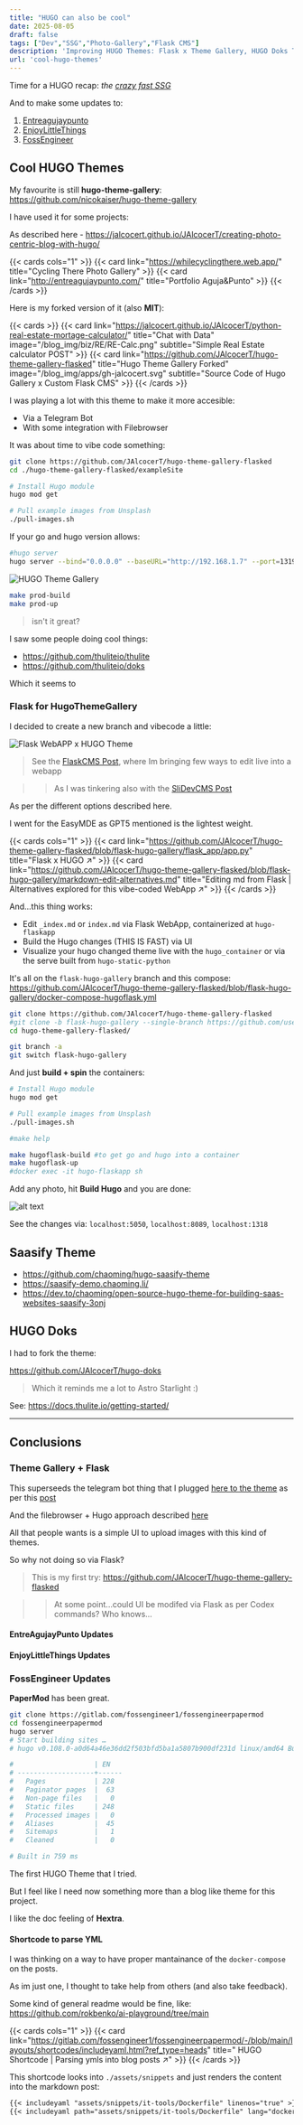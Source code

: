 ```yaml
---
title: "HUGO can also be cool"
date: 2025-08-05
draft: false
tags: ["Dev","SSG","Photo-Gallery","Flask CMS"]
description: 'Improving HUGO Themes: Flask x Theme Gallery, HUGO Doks Tweaks'
url: 'cool-hugo-themes'
---
```



Time for a HUGO recap: *the [crazy fast SSG](https://jalcocert.github.io/JAlcocerT/using-hugo-as-website/)*

And to make some updates to:

1. [Entreagujaypunto](#entreagujaypunto-updates)
2. [EnjoyLittleThings](#enjoylittlethings-updates)
3. [FossEngineer](#fossengineer-updates)

## Cool HUGO Themes

My favourite is still **hugo-theme-gallery**: https://github.com/nicokaiser/hugo-theme-gallery

I have used it for some projects:

As described here - https://jalcocert.github.io/JAlcocerT/creating-photo-centric-blog-with-hugo/

{{< cards cols="1" >}}
  {{< card link="https://whilecyclingthere.web.app/" title="Cycling There Photo Gallery" >}}
  {{< card link="http://entreagujaypunto.com/" title="Portfolio Aguja&Punto" >}}
{{< /cards >}}

Here is my forked version of it (also **MIT**):

{{< cards >}}
  {{< card link="https://jalcocert.github.io/JAlcocerT/python-real-estate-mortage-calculator/" title="Chat with Data" image="/blog_img/biz/RE/RE-Calc.png" subtitle="Simple Real Estate calculator POST" >}}
  {{< card link="https://github.com/JAlcocerT/hugo-theme-gallery-flasked" title="Hugo Theme Gallery Forked" image="/blog_img/apps/gh-jalcocert.svg" subtitle="Source Code of Hugo Gallery x Custom Flask CMS" >}}
{{< /cards >}}

I was playing a lot with this theme to make it more accesible:

* Via a Telegram Bot
* With some integration with Filebrowser

It was about time to vibe code something:

```sh
git clone https://github.com/JAlcocerT/hugo-theme-gallery-flasked
cd ./hugo-theme-gallery-flasked/exampleSite

# Install Hugo module
hugo mod get

# Pull example images from Unsplash
./pull-images.sh
```

If your go and hugo version allows: 
```sh
#hugo server
hugo server --bind="0.0.0.0" --baseURL="http://192.168.1.7" --port=1319
```

![HUGO Theme Gallery](/blog_img/web/hugo-theme-gallery.png)

```sh
make prod-build
make prod-up
```

> isn't it great?


I saw some people doing cool things:

* https://github.com/thuliteio/thulite
* https://github.com/thuliteio/doks

Which it seems to

### Flask for HugoThemeGallery

I decided to create a new branch and vibecode a little:

![Flask WebAPP x HUGO Theme](/blog_img/web/hugo-themegallery-flask.png)

> See the [FlaskCMS Post](https://jalcocert.github.io/JAlcocerT/make-cms/), where Im bringing few ways to edit live into a webapp

> > As I was tinkering also with the [SliDevCMS Post](https://jalcocert.github.io/JAlcocerT/make-slidev/)

As per the different options described here.

I went for the EasyMDE as GPT5 mentioned is the lightest weight.

{{< cards cols="1" >}}
  {{< card link="https://github.com/JAlcocerT/hugo-theme-gallery-flasked/blob/flask-hugo-gallery/flask_app/app.py" title="Flask x HUGO ↗" >}}
  {{< card link="https://github.com/JAlcocerT/hugo-theme-gallery-flasked/blob/flask-hugo-gallery/markdown-edit-alternatives.md" title="Editing md from Flask | Alternatives explored for this vibe-coded WebApp ↗" >}}
{{< /cards >}}

And...this thing works:

- Edit `_index.md` or `index.md` via Flask WebApp, containerized at `hugo-flaskapp`
- Build the Hugo changes (THIS IS FAST) via UI 
- Visualize your hugo changed theme live with the `hugo_container` or via the serve built from `hugo-static-python`

It's all on the `flask-hugo-gallery` branch and this compose: https://github.com/JAlcocerT/hugo-theme-gallery-flasked/blob/flask-hugo-gallery/docker-compose-hugoflask.yml

```sh
git clone https://github.com/JAlcocerT/hugo-theme-gallery-flasked
#git clone -b flask-hugo-gallery --single-branch https://github.com/user/repo.git
cd hugo-theme-gallery-flasked/
```


```sh
git branch -a
git switch flask-hugo-gallery
```

And just **build + spin** the containers:

```sh
# Install Hugo module
hugo mod get

# Pull example images from Unsplash
./pull-images.sh

#make help

make hugoflask-build #to get go and hugo into a container
make hugoflask-up
#docker exec -it hugo-flaskapp sh
```

Add any photo, hit **Build Hugo** and you are done:

![alt text](/blog_img/web/WebsSnapshots/hugo-flask-build.png)

See the changes via: `localhost:5050`, `localhost:8089`, `localhost:1318`

## Saasify Theme

* https://github.com/chaoming/hugo-saasify-theme
* https://saasify-demo.chaoming.li/
* https://dev.to/chaoming/open-source-hugo-theme-for-building-saas-websites-saasify-3onj

## HUGO Doks

I had to fork the theme:

https://github.com/JAlcocerT/hugo-doks

> Which it reminds me a lot to Astro Starlight :)

See: https://docs.thulite.io/getting-started/


---

## Conclusions


### Theme Gallery + Flask

This superseeds the telegram bot thing that I plugged [here to the theme](https://github.com/JAlcocerT/EntreAgujayPunto/tree/main/TelegramBot) as per this [post](https://jalcocert.github.io/JAlcocerT/no-code-ai-tools/#tg-bots)

And the filebrowser + Hugo approach described [here](https://jalcocert.github.io/JAlcocerT/websites-themes-2024/#filebrowser-x-hugo)

All that people wants is a simple UI to upload images with this kind of themes.

So why not doing so via Flask?

> This is my first try: https://github.com/JAlcocerT/hugo-theme-gallery-flasked

> > At some point...could UI be modifed via Flask as per Codex commands? Who knows...

#### EntreAgujayPunto Updates



#### EnjoyLittleThings Updates



### FossEngineer Updates

**PaperMod** has been great.

```sh
git clone https://gitlab.com/fossengineer1/fossengineerpapermod
cd fossengineerpapermod
hugo server
# Start building sites … 
# hugo v0.108.0-a0d64a46e36dd2f503bfd5ba1a5807b900df231d linux/amd64 BuildDate=2022-12-06T13:37:56Z VendorInfo=gohugoio

#                    | EN   
# -------------------+------
#   Pages            | 228  
#   Paginator pages  |  63  
#   Non-page files   |   0  
#   Static files     | 248  
#   Processed images |   0  
#   Aliases          |  45  
#   Sitemaps         |   1  
#   Cleaned          |   0  

# Built in 759 ms
```

The first HUGO Theme that I tried.

But I feel like I need now something more than a blog like theme for this project.

I like the doc feeling of **Hextra**.

#### Shortcode to parse YML

I was thinking on a way to have proper mantainance of the `docker-compose` on the posts.

As im just one, I thought to take help from others (and also take feedback).

Some kind of general readme would be fine, like: https://github.com/rokbenko/ai-playground/tree/main


{{< cards cols="1" >}}
  {{< card link="https://gitlab.com/fossengineer1/fossengineerpapermod/-/blob/main/layouts/shortcodes/includeyaml.html?ref_type=heads" title=" HUGO Shortcode | Parsing ymls into blog posts  ↗" >}}
{{< /cards >}}

This shortcode looks into `./assets/snippets` and just renders the content into the markdown post:

```md
{{< includeyaml "assets/snippets/it-tools/Dockerfile" linenos="true" >}} #
{{< includeyaml path="assets/snippets/it-tools/Dockerfile" lang="dockerfile" >}} #forcing a language
```

<!-- {{< includeyaml "assets/snippets/it-tools/docker-compose.yml" >}}

### Dockerfile example

{{< includeyaml "assets/snippets/it-tools/Dockerfile" >}} -->


####



